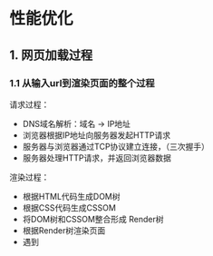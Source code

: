 # 性能优化

## 1. 网页加载过程

### 1.1 从输入url到渲染页面的整个过程

请求过程：

- DNS域名解析：域名 -> IP地址
- 浏览器根据IP地址向服务器发起HTTP请求
- 服务器与浏览器通过TCP协议建立连接，（三次握手）
- 服务器处理HTTP请求，并返回浏览器数据

渲染过程：

- 根据HTML代码生成DOM树
- 根据CSS代码生成CSSOM
- 将DOM树和CSSOM整合形成 Render树
- 根据Render树渲染页面
- 遇到<script>则暂停渲染，优先加载并执行JS代码，完成后继续渲染

### 1.2 window.onload 和 DOMContentLoaded 的区别

```js
window.addEventListener('load',function() {
    // 页面的全部资源加载完才会执行，包括图片、视频等
})
window.addEventListener('DOMContentLoaded ',function() {
    // DOM渲染完成即可执行，此时图片、视频可能没有加载完成
})
```

所以说`DOMContentLoaded `执行比`window.onload`更快



## 2. 性能优化

### 2.1 性能优化原则

- 多使用内存、缓存
- 减少CPU计算量，减少网络加载耗时
- （适用于所有编程的性能优化）**空间换时间**

**让加载更快：**

- 减少资源体积：压缩代码
- 减少访问次数：合并代码，SSR服务器端渲染，缓存
- 使用更快的网络：CDN

**让渲染更快：**

- CSS放在head头部，JS放在body最下面
- 尽早开始执行JS，用`DOMContentLoaded`触发
- 懒加载（图片懒加载，上滑下滑加载更多）
- 对DOM查询进行缓存
- 频繁DOM操作，合并到一起插入DOM结构
- 节流 防抖

单独看看加载更快的**缓存**和**SSR处理**，和渲染更快的**防抖和节流**

**缓存：**

- `webpack`打包静态资源加`hash`后缀，根据文件内容计算`hash`
- 文件内容不变，则hash不变，则`url`不变
- `url`和文件不变，则会自动触发HTTP缓存机制，返回304

**SSR：**

- 服务器端渲染：将网页和数据一起加载，一起渲染
- 非SSR（前后端分离）：先加载网页，再加载数据，再渲染数据
- 早先的JSP ASP PHP,现在的Vue React SSR

**防抖：**

任务频繁触发的情况下，只有任务触发的间隔超过指定间隔的时候，任务才会执行。

举例：

1. 监听拖拽滚动条，然后频繁向下滚动信息，会变得很慢，很迟钝。
2. 点击提交表单后，用户在结果还没出来的时候重复触发。

简单来说：某件事你并不想它太过频繁触发，那么设置一个定时器，每次进来的时候都清除原本的定时器，然后重新开始计时。

```js
// 手写防抖
function debounce(fn,delay = 300) {
    let timer = null
    return function () {
		if(timer) clearTimeout(timer)
        timer = setTimeout(()=> {
            fn.apply(this,arguments)
        },delay)
    }
}
```

**节流：**

指定时间间隔内只会执行一次任务。

举例：

1. 防止过快拖动滚动条，直接使用drag事件会导致 JS 跟不上拖动频率，通过节流限制每秒触发监听的次数（固定时间固定频率）

简单来说：年轻人要保持一日三餐，规律作息，那就通过节流来限制。

```js
// 手写节流
function throttle(fn,delay = 300) {
    let timer = null
    return function () {
		if(!timer) {
        	timer = setTimeout(()=> {
				fn.apply(this,arguments)
            	timer = null
        	},delay)
    	}
    }
}
```







